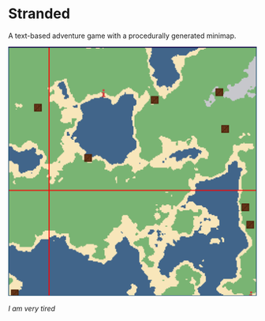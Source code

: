 # Stranded
A text-based adventure game with a procedurally generated minimap.

![game minimap](screenshot.png)

*I am very tired*